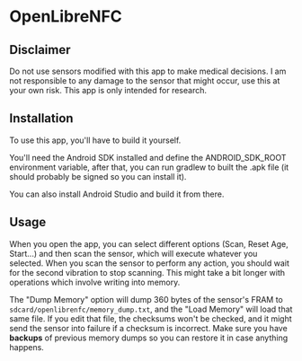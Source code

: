 
# OpenLibreNFC

## Disclaimer
Do not use sensors modified with this app to make medical decisions. I am not responsible to any damage to the sensor that might occur, use this at your own risk. This app is only intended for research.

## Installation
To use this app, you'll have to build it yourself.

You'll need the Android SDK installed and define the ANDROID_SDK_ROOT environment variable, after that, you can run gradlew to built the .apk file (it should probably be signed so you can install it).

You can also install Android Studio and build it from there.

## Usage
When you open the app, you can select different options (Scan, Reset Age, Start...) and then scan the sensor, which will execute whatever you selected.
When you scan the sensor to perform any action, you should wait for the second vibration to stop scanning. This might take a bit longer with operations which involve writing into memory.

The "Dump Memory" option will dump 360 bytes of the sensor's FRAM to `sdcard/openlibrenfc/memory_dump.txt`, and the "Load Memory" will load that same file. If you edit that file, the checksums won't be checked, and it might send the sensor into failure if a checksum is incorrect. 
Make sure you have **backups** of previous memory dumps so you can restore it in case anything happens.

